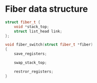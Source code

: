 # Fiber data structure

```cpp
struct fiber_t {
    void *stack_top;
    struct list_head link;
};

void fiber_switch(struct fiber_t *fiber)
{
    save_registers;

    swap_stack_top;

    restror_registers;
}
```

